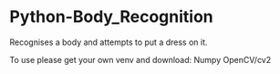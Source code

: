 # Python-Body_Recognition
Recognises a body and attempts to put a dress on it.

To use please get your own venv and download:
	Numpy
	OpenCV/cv2
